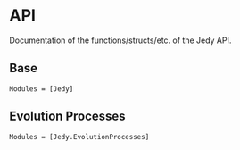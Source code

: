 # API

Documentation of the functions/structs/etc. of the Jedy API.

## Base

```@autodocs
Modules = [Jedy]
```

## Evolution Processes

```@autodocs
Modules = [Jedy.EvolutionProcesses]
```
